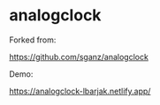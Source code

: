 # analogclock

Forked from:

https://github.com/sganz/analogclock

Demo:

https://analogclock-lbarjak.netlify.app/
